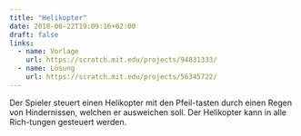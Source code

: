 ```yaml
---
title: "Helikopter"
date: 2018-06-22T19:09:16+02:00
draft: false
links:
  - name: Vorlage
    url: https://scratch.mit.edu/projects/94831333/
  - name: Lösung
    url: https://scratch.mit.edu/projects/56345722/
---
```


Der Spieler steuert einen Helikopter mit den Pfeil-tasten durch einen Regen von Hindernissen, welchen er ausweichen soll. Der Helikopter kann in alle Rich-tungen gesteuert werden.
